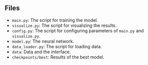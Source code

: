 ## Files
+ `main.py`: The script for training the model.
+ `visualize.py`: The script for visualizing the results.
+ `config.py`: The script for configuring parameters of `main.py` and `visualize.py`.
+ `model.py`: The neural network.
+ `data_loader.py`: The script for loading data.
+ `data`: Data and the interface.
+ `checkpoints/best`: Results of the best model.